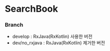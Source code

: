 # SearchBook
### Branch
- develop : RxJava(RxKotlin) 사용한 버전
- dev/no_rxjava : RxJava(RxKotlin) 제거한 버전